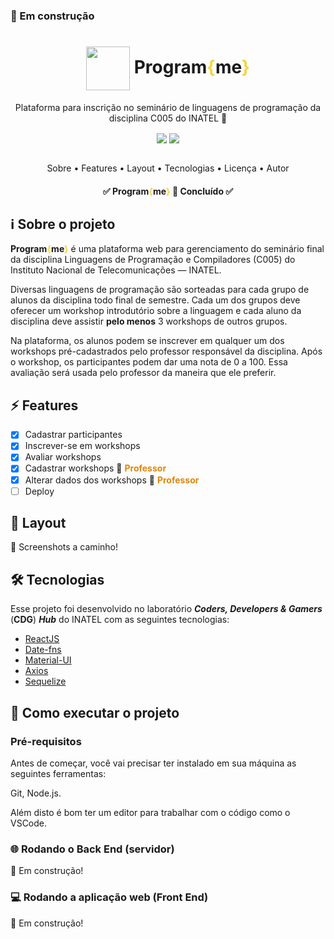 ### :construction: Em construção 

<h1 align="center">
    <img src="src/assets/icons/programme-logo.ico" height=70px" align="center">
</img>
    Program<span style="color: #f5d442">{</span>me<span style="color: #f5d442">}</span>
</h1>
<p align="center">Plataforma para inscrição no seminário de linguagens de programação da disciplina C005 do INATEL 🚀</p>
<div align="center">
  <a style="text-decoration: none" href="https://github.com/rairongf/program-me" target="_blank">
    <img src="https://img.shields.io/static/v1?label=APP&message=Program{me}&color=f5d442&style=for-the-badge" align="center"/>
  </a>
  <a style="text-decoration: none" href="https://github.com/rairongf/program-me/blob/main/LICENSE" target="_blank">
    <img src="https://img.shields.io/static/v1?label=License&message=MIT&color=f5d442&style=for-the-badge" align="center"/>
  </a>
</div>
<br>
<p align="center">
 <a style="text-decoration: none" href="#sobre">Sobre</a> •
 <a style="text-decoration: none" href="#roadmap">Features</a> • 
 <a style="text-decoration: none" href="#roadmap">Layout</a> • 
 <a style="text-decoration: none" href="#tecnologias">Tecnologias</a> • 
 <a style="text-decoration: none" href="#licenc-a">Licença</a> • 
 <a style="text-decoration: none" href="#autor">Autor</a>
</p>
<h4 align="center">✅ Program<span style="color: #f5d442">{</span>me<span style="color: #f5d442">}</span> 🚀 Concluído ✅</h4>

## :information_source: Sobre o projeto

**Program<span style="color: #f5d442">{</span>me<span style="color: #f5d442">}</span>** é uma plataforma web para gerenciamento do seminário final da disciplina Linguagens de Programação e Compiladores (C005) do Instituto Nacional de Telecomunicações — INATEL.

Diversas linguagens de programação são sorteadas para cada grupo de alunos da disciplina todo final de semestre. Cada um dos grupos deve oferecer um workshop introdutório sobre a linguagem e cada aluno da disciplina deve assistir **pelo menos** 3 workshops de outros grupos.

Na plataforma, os alunos podem se inscrever em qualquer um dos workshops pré-cadastrados pelo professor responsável da disciplina. Após o workshop, os participantes podem dar uma nota de 0 a 100. Essa avaliação será usada pelo professor da maneira que ele preferir.

## :zap: Features

- [x] Cadastrar participantes
- [x] Inscrever-se em workshops
- [x] Avaliar workshops
- [x] Cadastrar workshops :closed_lock_with_key: **<span style="color: #e0860b">Professor</span>**
- [x] Alterar dados dos workshops :closed_lock_with_key: **<span style="color: #e0860b">Professor</span>**
- [ ] Deploy 

## :art: Layout

:construction: Screenshots a caminho!

## 🛠 Tecnologias

Esse projeto foi desenvolvido no laboratório _**Coders, Developers & Gamers**_ (**CDG**) _**Hub**_ do INATEL com as seguintes tecnologias:

- [ReactJS](https://reactjs.org/)
- [Date-fns](https://github.com/date-fns/date-fns)
- [Material-UI](https://github.com/mui-org/material-ui)
- [Axios](https://github.com/axios/axios)
- [Sequelize](https://github.com/sequelize/sequelize)

## :rocket: Como executar o projeto
### Pré-requisitos

Antes de começar, você vai precisar ter instalado em sua máquina as seguintes ferramentas:

<p>
  <a style="text-decoration: none" href="https://git-scm.com" target="_blank">Git</a>,
  <a style="text-decoration: none" href="https://nodejs.org/en/" target="_blank">Node.js</a>.
</p>

Além disto é bom ter um editor para trabalhar com o código como o <a style="text-decoration: none" href="https://code.visualstudio.com/" target="_blank">VSCode</a>.

### :globe_with_meridians: Rodando o Back End (servidor)

:construction: Em construção!
<!-- https://github.com/tgmarinho/Ecoleta  -->
<!-- https://gist.github.com/rxaviers/7360908 -->

### :computer: Rodando a aplicação web (Front End)

:construction: Em construção!